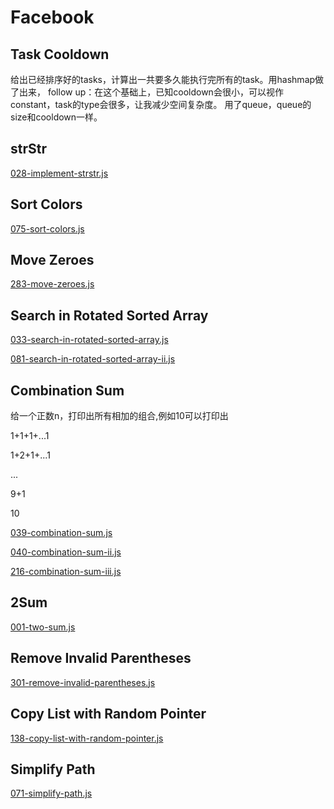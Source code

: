 # Facebook

## Task Cooldown

给出已经排序好的tasks，计算出一共要多久能执行完所有的task。用hashmap做了出来，
follow up：在这个基础上，已知cooldown会很小，可以视作constant，task的type会很多，让我减少空间复杂度。 用了queue，queue的size和cooldown一样。

## strStr

[028-implement-strstr.js](../leetcode-js/028-implement-strstr.js)

## Sort Colors

[075-sort-colors.js](../leetcode-js/075-sort-colors.js)

## Move Zeroes

[283-move-zeroes.js](../leetcode-js/283-move-zeroes.js)

## Search in Rotated Sorted Array

[033-search-in-rotated-sorted-array.js](../leetcode-js/033-search-in-rotated-sorted-array.js)

[081-search-in-rotated-sorted-array-ii.js](../leetcode-js/081-search-in-rotated-sorted-array-ii.js)

## Combination Sum

给一个正数n，打印出所有相加的组合,例如10可以打印出

1+1+1+...1

1+2+1+...1

...

9+1

10

[039-combination-sum.js](../leetcode-js/039-combination-sum.js)

[040-combination-sum-ii.js](../leetcode-js/040-combination-sum-ii.js)

[216-combination-sum-iii.js](../leetcode-js/216-combination-sum-iii.js)

## 2Sum

[001-two-sum.js](../leetcode-js/001-two-sum.js)

## Remove Invalid Parentheses

[301-remove-invalid-parentheses.js](../leetcode-js/301-remove-invalid-parentheses.js)

## Copy List with Random Pointer

[138-copy-list-with-random-pointer.js](../leetcode-js/138-copy-list-with-random-pointer.js)

## Simplify Path

[071-simplify-path.js](../leetcode-js/071-simplify-path.js)

